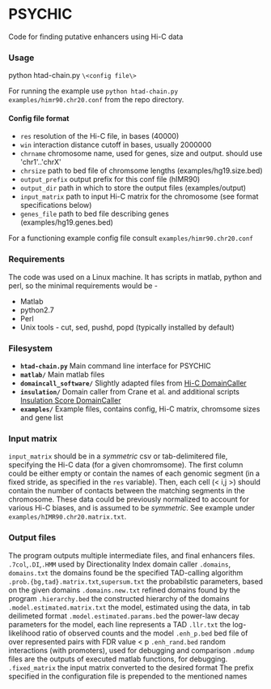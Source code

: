 # PSYCHIC
Code for finding putative enhancers using Hi-C data

### Usage
python htad-chain.py `\<config file\>`

For running the example use
`python htad-chain.py examples/himr90.chr20.conf`
from the repo directory.

#### Config file format
- `res` resolution of the Hi-C file, in bases (40000)
- `win` interaction distance cutoff in bases, usually 2000000
- `chrname` chromosome name, used for genes, size and output. should use 'chr1'..'chrX'
- `chrsize` path to bed file of chromsome lengths (examples/hg19.size.bed)
- `output_prefix` output prefix for this conf file (hIMR90)
- `output_dir` path in which to store the output files (examples/output)
- `input_matrix` path to input Hi-C matrix for the chromosome (see format specifications below)
- `genes_file` path to bed file describing genes (examples/hg19.genes.bed)

For a functioning example config file consult `examples/himr90.chr20.conf`

### Requirements
The code was used on a Linux machine.
It has scripts in matlab, python and perl, so the minimal requirements would be - 
- Matlab
- python2.7
- Perl
- Unix tools - cut, sed, pushd, popd (typically installed by default)

### Filesystem
- **`htad-chain.py`**
Main command line interface for PSYCHIC
- **`matlab/`**
Main matlab files
- **`domaincall_software/`**
Slightly adapted files from [Hi-C DomainCaller](http://chromosome.sdsc.edu/mouse/hi-c/download.html)
- **`insulation/`**
Domain caller from Crane et al. and additional scripts [Insulation Score DomainCaller](https://github.com/dekkerlab/crane-nature-2015)
- **`examples/`**
Example files, contains config, Hi-C matrix, chromsome sizes and gene list

### Input matrix
`input_matrix` should be in a _symmetric_ csv or tab-delimitered file, specifying the Hi-C data (for a given chomromsome). The first column could be either empty or contain the names of each genomic segment (in a fixed stride, as specified in the `res` variable).
Then, each cell (\< i,j \>) should contain the number of contacts between the matching segments in the chromosome. These data could be previously normalized to account for various Hi-C biases, and is assumed to be _symmetric_. See example under `examples/hIMR90.chr20.matrix.txt`.

### Output files
The program outputs multiple intermediate files, and final enhancers files.
`.7col`,`.DI`,`.HMM` used by Directionality Index domain caller
`.domains`, `domains.txt` the domains found be the specified TAD-calling algorithm
`.prob.{bg,tad}.matrix.txt`,`supersum.txt` the probabilstic parameters, based on the given domains
`.domains.new.txt` refined domains found by the program
`.hierarchy.bed` the constructed hierarchy of the domains
`.model.estimated.matrix.txt` the model, estimated using the data, in tab deilimeted format
`.model.estimated.params.bed` the power-law decay parameters for the model, each line represents a TAD
`.llr.txt` the log-likelihood ratio of observed counts and the model
`.enh_p.bed` bed file of over represented pairs with FDR value < p
`.enh_rand.bed` random interactions (with promoters), used for debugging and comparison
`.mdump` files are the outputs of executed matlab functions, for debugging.
`.fixed_matrix` the input matrix converted to the desired format
The prefix specified in the configuration file is prepended to the mentioned names
